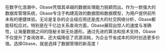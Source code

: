 在数字化浪潮中，Gbase凭借其卓越的数据处理能力脱颖而出。作为一款强大的数据库管理系统，Gbase专注于构建高效的数据图和数据模型，为用户提供前所未有的便捷体验。无论是复杂的企业级应用还是庞大的社交网络分析，Gbase都能轻松应对。特别是在千亿边关系查询方面，Gbase展现出惊人的速度与准确性，让海量数据之间的隐秘关联无处遁形。通过先进的算法和技术支持，Gbase不仅提升了查询效率，还大幅降低了资源消耗，为企业节省成本的同时创造更多价值。选择Gbase，就是选择了数据管理的新高度！